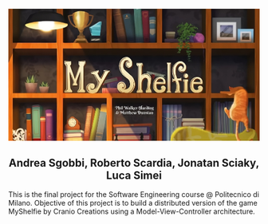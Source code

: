 ![Title](src/main/java/it/polimi/ingsw/view/gui/images/title.jpeg)

## <div align="center"> Andrea Sgobbi, Roberto Scardia, Jonatan Sciaky, Luca Simei </div>

This is the final project for the Software Engineering course @ Politecnico di Milano.
Objective of this project is to build a distributed version of the game MyShelfie by 
Cranio Creations using a Model-View-Controller architecture.
